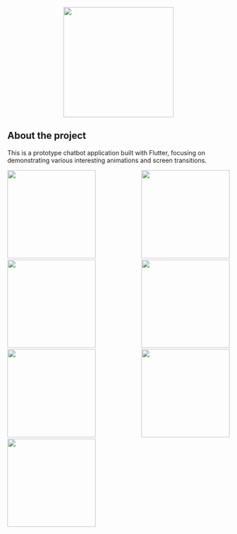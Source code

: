 <p float = "center", align="center ">
     <img src="https://github.com/TBR-Group-software/flutter_chat_bot_animation/assets/34423346/11d94d99-84b6-4770-b101-2626f05eea6a" width = "250" />
</p>

## About the project
This is a prototype chatbot application built with Flutter, focusing on demonstrating various interesting animations and screen transitions.

<p float="center", align="justify ">
  <img src="https://github.com/TBR-Group-software/flutter_chat_bot_animation/assets/34423346/8a49fcf3-5fea-45bc-9c59-e8daa98de7cb" width="200" />
  <img src="https://github.com/TBR-Group-software/flutter_chat_bot_animation/assets/34423346/87ec7bc5-9798-46d8-bc46-c12af4414ca4" width="200" />
  <img src="https://github.com/TBR-Group-software/flutter_chat_bot_animation/assets/34423346/dbad8355-eaef-459b-9af8-8ec102ea40ba" width="200" />
  <img src="https://github.com/TBR-Group-software/flutter_chat_bot_animation/assets/34423346/a38c116b-63b7-4e44-aa4c-5a65fdbae7ed" width="200" />
  <img src="https://github.com/TBR-Group-software/flutter_chat_bot_animation/assets/34423346/3eee65f7-4185-404c-81ca-f7a4b83a2774" width="200" />
  <img src="https://github.com/TBR-Group-software/flutter_chat_bot_animation/assets/34423346/b729e4a8-6587-44ce-9557-6be8195353b2" width="200" />
  <img src="https://github.com/TBR-Group-software/flutter_chat_bot_animation/assets/34423346/abe1c5da-bc5c-4112-9a74-54b303bef243" width="200" />
</p>

